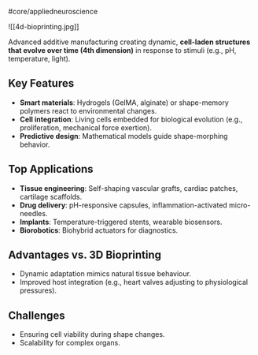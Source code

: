 #core/appliedneuroscience 

![[4d-bioprinting.jpg]]

Advanced additive manufacturing creating dynamic, **cell-laden structures that evolve over time (4th dimension)** in response to stimuli (e.g., pH, temperature, light).  

## Key Features

- **Smart materials**: Hydrogels (GelMA, alginate) or shape-memory polymers react to environmental changes.  
- **Cell integration**: Living cells embedded for biological evolution (e.g., proliferation, mechanical force exertion).  
- **Predictive design**: Mathematical models guide shape-morphing behavior.  

## Top Applications

- **Tissue engineering**: Self-shaping vascular grafts, cardiac patches, cartilage scaffolds.  
- **Drug delivery**: pH-responsive capsules, inflammation-activated micro-needles.  
- **Implants**: Temperature-triggered stents, wearable biosensors.  
- **Biorobotics**: Biohybrid actuators for diagnostics.  

## Advantages vs. 3D Bioprinting

- Dynamic adaptation mimics natural tissue behaviour.  
- Improved host integration (e.g., heart valves adjusting to physiological pressures).  

## Challenges

- Ensuring cell viability during shape changes.  
- Scalability for complex organs.  